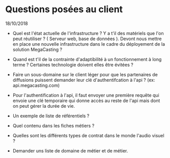 # Questions posées au client

18/10/2018

- Quel est l'état actuelle de l'infrastructure ? Y a t'il des matériels que l'on peut réutiliser ? ( Serveur web, base de données ). Devont nous mettre en place une nouvelle infrastructure dans le cadre du déployement de la solution MegaCasting ?
  
- Quand est t'il de la contrainte d'adaptibilité à un fonctionnement à long terme ? Certaines technologie doivent elles être évitées ?

- Faire un sous-domaine sur le client léger pour que les partenaires de diffusions puissent demander leur clé d'authentifcation à l'api ? (ex: api.megacasting.com)

- Pour l'authentification à l'api, il faut envoyer une première requête qui envoie une clé temporaire qui donne accès au reste de l'api mais dont on peut gérer la durée de vie.

- Un exemple de liste de référentiels ?
  
- Quel contenu dans les fiches métiers ?

- Quelles sont les différents types de contrat dans le monde l'audio visuel ?

- Demander uns liste de domaine de métier et de métier.